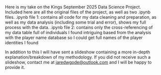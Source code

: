 Here is my take on the Kings September 2025 Data Science Project. Included here are all the original files of the project, as well as two .ipynb files.
.ipynb file 1: contains all code for my data cleaning and preparation, as well as my data analysis (including some trial and error), shows my full process with the data.
.ipynb file 2: contains only the cross-referencing of my data table full of individuals I found intriguing based from the analysis with the player name database so I could get full names of the player identities I found

In addition to this I will have sent a slideshow containing a more in-depth explanation/breakdown of my methodology. If you did not receive such a slideshow, contact me at jaredwgode@outlook.com and I will be happy to provide it.
